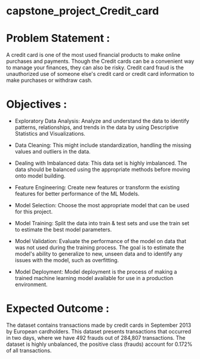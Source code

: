 # capstone_project_Credit_card

# Problem Statement :
A credit card is one of the most used financial products to make online purchases and payments. Though the Credit cards can be a convenient way to manage your finances, they can also be risky. Credit card fraud is the unauthorized use of someone else's credit card or credit card information to make purchases or withdraw cash. 
# Objectives :
* Exploratory Data Analysis:
Analyze and understand the data to identify patterns, relationships, and trends in the data by using Descriptive Statistics and Visualizations.  

* Data Cleaning:
This might include standardization, handling the missing values and outliers in the data.  

* Dealing with Imbalanced data: 
This data set is highly imbalanced. The data should be balanced using the appropriate methods before moving onto model building. 

* Feature Engineering: 
Create new features or transform the existing features for better performance of the ML Models.  

* Model Selection: 
Choose the most appropriate model that can be used for this project.  

* Model Training: 
Split the data into train & test sets and use the train set to estimate the best model parameters.  

* Model Validation:
Evaluate the performance of the model on data that was not used during the training process. The goal is to estimate the model's ability to generalize to new, unseen data and to identify any issues with the model, such as overfitting.  

* Model Deployment: 
Model deployment is the process of making a trained machine learning model available for use in a production environment.

# Expected Outcome :
The dataset contains transactions made by credit cards in September 2013 by European cardholders. This dataset presents transactions that occurred in two days, where we have 492 frauds out of 284,807 transactions. The dataset is highly unbalanced, the positive class (frauds) account for 0.172% of all transactions. 
